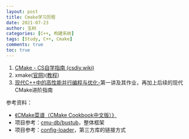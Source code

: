 ```yaml
---
layout: post
title: Cmake学习历程
date: 2021-07-23
author: 玉树
categories: [C++, 构建系统]
tags: [Study, C++, Cmake]
comments: true
toc: true
---
```


1. [CMake - CS自学指南 (csdiy.wiki)](https://csdiy.wiki/必学工具/CMake/)
2. xmake([官网](https://xmake.io/#/zh-cn/))([教程](https://www.wolai.com/myboy/ftXPfQzG8ZXiyfqm3qs9Qd))
3. [现代C++中的高性能并行编程与优化-](https://www.bilibili.com/video/BV1fa411r7zp)第一讲及其作业，再加上后续的现代CMake进阶指南



参考资料：
  - [《CMake菜谱（CMake Cookbook中文版）》](https://www.bookstack.cn/read/CMake-Cookbook/README.md)
  - 项目参考：[cmu-db/bustub](https://github.com/cmu-db/bustub)，整体框架
  - 项目参考：[config-loader](https://github.com/netcan/config-loader/blob/master/third-party/ThirdParty.cmake)，第三方库的链接方式
